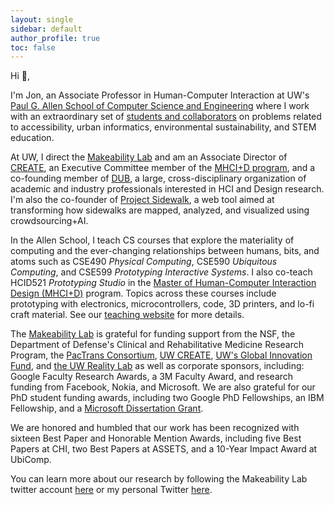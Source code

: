 ```yaml
---
layout: single
sidebar: default
author_profile: true
toc: false
---
```

Hi 👋,

I'm Jon, an Associate Professor in Human-Computer Interaction at UW's [Paul G. Allen School of Computer Science and Engineering](http://cs.washington.edu/) where I work with an extraordinary set of [students and collaborators](https://makeabilitylab.cs.washington.edu/people/) on problems related to accessibility, urban informatics, environmental sustainability, and STEM education.

At UW, I direct the [Makeability Lab](http://makeabilitylab.io/) and am an Associate Director of [CREATE](https://create.uw.edu/), an Executive Committee member of the [MHCI+D program](https://mhcid.washington.edu/), and a co-founding member of [DUB](http://dub.washington.edu), a large, cross-disciplinary organization of academic and industry professionals interested in HCI and Design research. I'm also the co-founder of [Project Sidewalk](http://projectsidewalk.org/), a web tool aimed at transforming how sidewalks are mapped, analyzed, and visualized using crowdsourcing+AI.

In the Allen School, I teach CS courses that explore the materiality of computing and the ever-changing relationships between humans, bits, and atoms such as CSE490 _Physical Computing_, CSE590 _Ubiquitous Computing_, and CSE599 _Prototyping Interactive Systems_. I also co-teach HCID521 _Prototyping Studio_ in the [Master of Human-Computer Interaction Design (MHCI+D)](https://mhcid.washington.edu/) program. Topics across these courses include prototyping with electronics, microcontrollers, code, 3D printers, and lo-fi craft material. See our [teaching website](https://makeabilitylab.github.io/physcomp/) for more details.

The [Makeability Lab](https://makeabilitylab.cs.washington.edu) is grateful for funding support from the NSF, the Department of Defense's Clinical and Rehabilitative Medicine Research Program, the [PacTrans Consortium](http://depts.washington.edu/pactrans/),  [UW CREATE](https://create.uw.edu/), [UW's Global Innovation Fund](https://www.washington.edu/globalaffairs/gif/), and [the UW Reality Lab](https://realitylab.uw.edu/) as well as corporate sponsors, including: Google Faculty Research Awards, a 3M Faculty Award, and research funding from Facebook, Nokia, and Microsoft. We are also grateful for our PhD student funding awards, including two Google PhD Fellowships, an IBM Fellowship, and a [Microsoft Dissertation Grant](https://www.microsoft.com/en-us/research/academic-program/dissertation-grant/?OCID=msr_program_dissgrant_tw#!grant-recipients).

We are honored and humbled that our work has been recognized with sixteen Best Paper and Honorable Mention Awards, including five Best Papers at CHI, two Best Papers at ASSETS, and a 10-Year Impact Award at UbiComp.

You can learn more about our research by following the Makeability Lab twitter account [here](http://twitter.com/makeabilitylab) or my personal Twitter [here](https://twitter.com/jonfroehlich).

